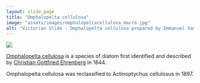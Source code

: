 ```yaml
---
layout: slide_page
title: "Omphalopelta cellulosa"
image: "assets/images/omphalopeltacellulosa_macro.jpg"
alt: "Victorian Slide - Omphalopelta cellulosa prepared by Emmanuel Samuels"
---
```


<img src="{{ site.baseurl }}/assets/images/omphalopeltacellulosa_micro.jpg">

[Omphalopelta cellulosa](https://www.marinespecies.org/aphia.php?p=taxdetails&id=632456) is a species of diatom first identified and described by [Christian Gottfried Ehrenberg](https://en.wikipedia.org/wiki/Christian_Gottfried_Ehrenberg) in 1844.

Omphalopelta cellulosa was reclassified to Actinoptychus cellulosus in 1897. 